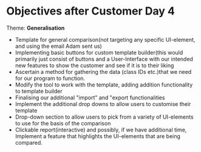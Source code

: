 # Objectives after Customer Day 4

Theme: **Generalisation**

- Template for general comparison(not targeting any specific UI-element, and using the email Adam sent us)
- Implementing basic buttons for custom template builder(this would primarily just consist of buttons and a User-Interface with our intended new features to show the customer and see if it is to their liking
- Ascertain a method for gathering the data (class IDs etc.)that we need for our program to function.
- Modify the tool to work with the template, adding addition functionality to template builder
- Finalising our additional "import" and "export functionalities
- Implement the additional drop downs to allow users to customise their template
- Drop-down section to allow users to pick from a variety of UI-elements to use for the basis of the comparison
- Clickable report(interactive) and possibly, if we have additional time, Implement a feature that highlights the UI-elements that are being compared.
